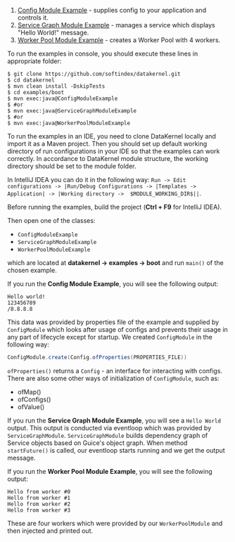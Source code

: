 1. [Config Module Example](https://github.com/softindex/datakernel/blob/master/examples/boot/src/main/java/io/datakernel/examples/ConfigModuleExample.java) - 
supplies config to your application and controls it.
2. [Service Graph Module Example](https://github.com/softindex/datakernel/tree/master/examples/boot/src/main/java/io/datakernel/examples/ServiceGraphModuleExample.java) - 
manages a service which displays "Hello World!" message.
3. [Worker Pool Module Example](https://github.com/softindex/datakernel/tree/master/examples/boot/src/main/java/io/datakernel/examples/WorkerPoolModuleExample.java) - 
creates a Worker Pool with 4 workers.

To run the examples in console, you should execute these lines in appropriate folder:
``` 
$ git clone https://github.com/softindex/datakernel.git
$ cd datakernel
$ mvn clean install -DskipTests
$ cd examples/boot
$ mvn exec:java@ConfigModuleExample
$ #or
$ mvn exec:java@ServiceGraphModuleExample
$ #or
$ mvn exec:java@WorkerPoolModuleExample
```

To run the examples in an IDE, you need to clone DataKernel locally and import it as a Maven project. Then you should 
set up default working directory of run configurations in your IDE so that the examples can work correctly. In 
accordance to DataKernel module structure, the working directory should be set to the module folder. 

In IntelliJ IDEA you can do it in the following way:
`Run -> Edit configurations -> |Run/Debug Configurations -> |Templates -> Application| -> |Working directory -> 
$MODULE_WORKING_DIR$||`.

Before running the examples, build the project (**Ctrl + F9** for IntelliJ IDEA).

Then open one of the classes:

* `ConfigModuleExample` 
* `ServiceGraphModuleExample`
* `WorkerPoolModuleExample`

which are located at **datakernel -> examples -> boot** and run `main()` of the chosen example.

If you run the **Config Module Example**, you will see the following output:
```
Hello world!
123456789
/8.8.8.8
```
This data was provided by properties file of the example and supplied by `ConfigModule` which looks after usage of configs 
and prevents their usage in any part of lifecycle except for startup. We created `ConfigModule` in the following way:

```java 
ConfigModule.create(Config.ofProperties(PROPERTIES_FILE))
```
`ofProperties()` returns a `Config` - an interface for interacting with configs. There are also some other ways of 
initialization of `ConfigModule`, such as:
* ofMap()
* ofConfigs()
* ofValue()


If you run the **Service Graph Module Example**, you will see a `Hello World` output. This output is conducted via eventloop 
which was provided by `ServiceGraphModule`. `ServiceGraphModule` builds dependency graph of Service objects based on 
Guice's object graph. When  method `startFuture()` is called, our eventloop starts running and we get the output message. 


If you run the **Worker Pool Module Example**, you will see the following output:
```
Hello from worker #0
Hello from worker #1
Hello from worker #2
Hello from worker #3
```
These are four workers which were provided by our `WorkerPoolModule` and then injected and printed out. 
